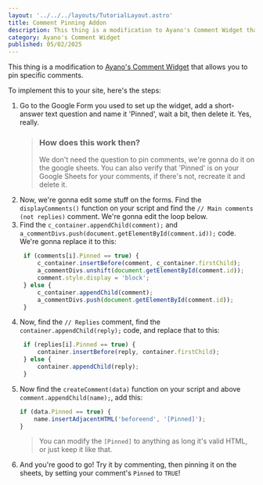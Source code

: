 ```yaml
---
layout: '../../../layouts/TutorialLayout.astro'
title: Comment Pinning Addon
description: This thing is a modification to Ayano's Comment Widget that allows you to pin specific comments.
category: Ayano's Comment Widget
published: 05/02/2025
---
```


This thing is a modification to
[Ayano's Comment Widget](https://virtualobserver.moe/ayano/comment-widget) that allows you to pin specific comments.

To implement this to your site, here's the steps:

1. Go to the Google Form you used to set up the widget, add a short-answer text question
   and name it 'Pinned', wait a bit, then delete it. Yes, really.
    > ### How does this work then?
    > We don't need the question to pin comments, we're gonna do it on the google
        sheets.
    > You can also verify that 'Pinned' is on your Google Sheets for your comments,
        if there's not, recreate it and delete it.
2. Now, we're gonna edit some stuff on the forms. Find the `displayComments()` function
   on your script and find the `// Main comments (not replies)` comment. We're gonna edit the loop below.
3. Find the `c_container.appendChild(comment);` and `a_commentDivs.push(document.getElementById(comment.id));` code. We're gonna replace it to this:
   ```javascript title="comment-widget.js"
    if (comments[i].Pinned == true) {
        c_container.insertBefore(comment, c_container.firstChild);
        a_commentDivs.unshift(document.getElementById(comment.id));
        comment.style.display = 'block';
    } else {
        c_container.appendChild(comment);
        a_commentDivs.push(document.getElementById(comment.id));
    }
    ```
4. Now, find the `// Replies` comment, find the `container.appendChild(reply);` code, and replace that to this:
   ```javascript title="comment-widget.js"
    if (replies[i].Pinned == true) {
        container.insertBefore(reply, container.firstChild);
    } else {
        container.appendChild(reply);
    }
    ```
5. Now find the `createComment(data)` function on your script and above `comment.appendChild(name);`, add this:
    ```javascript title="comment-widget.js"
    if (data.Pinned == true) {
        name.insertAdjacentHTML('beforeend', '[Pinned]');
    }
    ```
    > You can modify the `[Pinned]` to anything as long it's valid HTML, or just keep it like that.
6. And you're good to go! Try it by commenting, then pinning it on the sheets, by setting your comment's `Pinned` to `TRUE`!